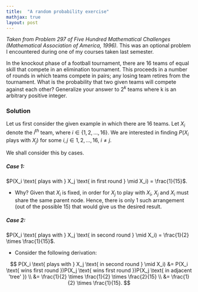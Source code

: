 ```yaml
---
title:  "A random probability exercise"
mathjax: true
layout: post
---
```


*Taken from Problem 297 of Five Hundred Mathematical Challenges (Mathematical Association of America, 1996).* This was an optional problem I encountered during one of my courses taken last semester.


In the knockout phase of a football tournament, there are 16 teams of equal skill
that compete in an elimination tournament. This proceeds in a number of rounds in which teams compete in
pairs; any losing team retires from the tournament. What is the probability
that two given teams will compete against each other? Generalize your answer to $2^k$ teams where k is an
arbitrary positive integer.


### Solution

Let us first consider the given example in which there are 16 teams. Let $X_i$ denote the $i^{th}$ team, where $i \in \{1,2,\ldots, 16\}$. We are interested in finding $P(X_i \text{ plays with } X_j)$ for some $i, j \in {1,2,\ldots, 16}$, $i \neq j$. 

We shall consider this by cases.

##### Case 1:
$P(X_i \text{ plays with } X_j \text{ in first round } \mid X_i) = \frac{1}{15}$.

- Why? Given that $X_i$ is fixed, in order for $X_j$ to play with $X_i$, $X_j$ and $X_i$ must share the same parent node. Hence, there is only 1 such arrangement (out of the possible 15) that would give us the desired result.


##### Case 2:
$P(X_i \text{ plays with } X_j \text{ in second round } \mid X_i) = \frac{1}{2} \times \frac{1}{15}$.

- Consider the following derivation:

$$
P(X_i \text{ plays with } X_j \text{ in second round } \mid X_i) &= P(X_i \text{ wins first round })P(X_j \text{ wins first round })P(X_j \text{ in adjacent 'tree' }) \\
&= \frac{1}{2} \times \frac{1}{2} \times \frac{2}{15} \\
&= \frac{1}{2} \times \frac{1}{15}.
$$





